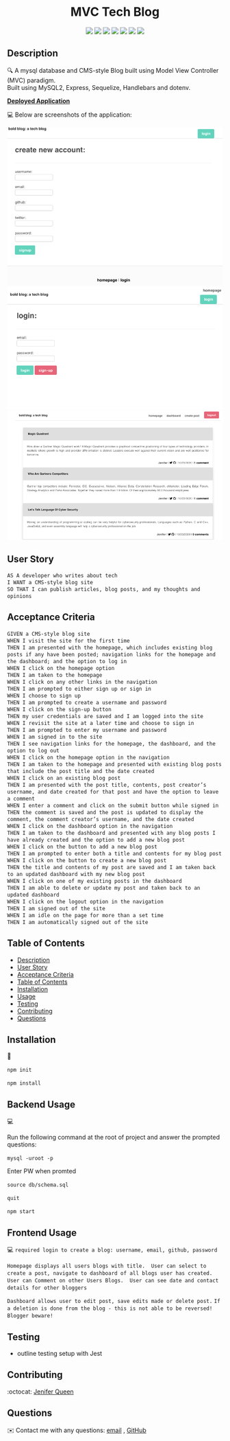 <h1 align="center">MVC Tech Blog</h1>
  
<p align="center">
    <img src="https://img.shields.io/badge/javascript-yellow" />
    <img src="https://img.shields.io/badge/express-orange" />
    <img src="https://img.shields.io/badge/sequelize-blue"  />
    <img src="https://img.shields.io/badge/handlebars-red"  />
    <img src="https://img.shields.io/badge/mySQL-blue"  />
    <img src="https://img.shields.io/badge/dotenv-green" />
    <img src="https://img.shields.io/badge/license-MIT-purple.svg" />
</p>
   
## Description

🔍 A mysql database and CMS-style Blog built using Model View Controller (MVC) paradigm. 
  <br>Built using MySQL2, Express, Sequelize, Handlebars and dotenv.

**[Deployed Application](https://_)**
  
💻 Below are screenshots of the application:
  
![create sign up: a tech blog](./public/stylesheets/images/create_acct.png)
![login: a tech blog](./public/stylesheets/images/login.png)
![homepage: a tech blog](./public/stylesheets/images/homepage.png)

## User Story

```
AS A developer who writes about tech
I WANT a CMS-style blog site
SO THAT I can publish articles, blog posts, and my thoughts and opinions
```

## Acceptance Criteria

```
GIVEN a CMS-style blog site
WHEN I visit the site for the first time
THEN I am presented with the homepage, which includes existing blog posts if any have been posted; navigation links for the homepage and the dashboard; and the option to log in
WHEN I click on the homepage option
THEN I am taken to the homepage
WHEN I click on any other links in the navigation
THEN I am prompted to either sign up or sign in
WHEN I choose to sign up
THEN I am prompted to create a username and password
WHEN I click on the sign-up button
THEN my user credentials are saved and I am logged into the site
WHEN I revisit the site at a later time and choose to sign in
THEN I am prompted to enter my username and password
WHEN I am signed in to the site
THEN I see navigation links for the homepage, the dashboard, and the option to log out
WHEN I click on the homepage option in the navigation
THEN I am taken to the homepage and presented with existing blog posts that include the post title and the date created
WHEN I click on an existing blog post
THEN I am presented with the post title, contents, post creator’s username, and date created for that post and have the option to leave a comment
WHEN I enter a comment and click on the submit button while signed in
THEN the comment is saved and the post is updated to display the comment, the comment creator’s username, and the date created
WHEN I click on the dashboard option in the navigation
THEN I am taken to the dashboard and presented with any blog posts I have already created and the option to add a new blog post
WHEN I click on the button to add a new blog post
THEN I am prompted to enter both a title and contents for my blog post
WHEN I click on the button to create a new blog post
THEN the title and contents of my post are saved and I am taken back to an updated dashboard with my new blog post
WHEN I click on one of my existing posts in the dashboard
THEN I am able to delete or update my post and taken back to an updated dashboard
WHEN I click on the logout option in the navigation
THEN I am signed out of the site
WHEN I am idle on the page for more than a set time
THEN I am automatically signed out of the site 
```
   
## Table of Contents
- [Description](#description)
- [User Story](#user-story)
- [Acceptance Criteria](#acceptance-criteria)
- [Table of Contents](#table-of-contents)
- [Installation](#installation)
- [Usage](#usage)
- [Testing](#testing)
- [Contributing](#contributing)
- [Questions](#questions)

## Installation
💾   
  
`npm init`

`npm install`
  
## Backend Usage
💻   
  
Run the following command at the root of  project and answer the prompted questions:

`mysql -uroot -p`

Enter PW when promted

`source db/schema.sql`

`quit`

`npm start`

## Frontend Usage
💻 
`required login to create a blog: username, email, github, password`

`Homepage displays all users blogs with title.  User can select to create a post, navigate to dashboard of all blogs user has created.  User can Comment on other Users Blogs.  User can see date and contact details for other bloggers  `

`Dashboard allows user to edit post, save edits made or delete post.`
`If a deletion is done from the blog - this is not able to be reversed! Blogger beware!`

## Testing
* outline testing setup with Jest

## Contributing
:octocat: [Jenifer Queen](https://github.com/queen-stack)

## Questions
✉️ Contact me with any questions: [email](mailto:jenf_queen@yahoo.com) , [GitHub](https://github.com/queen-stack)<br/>
